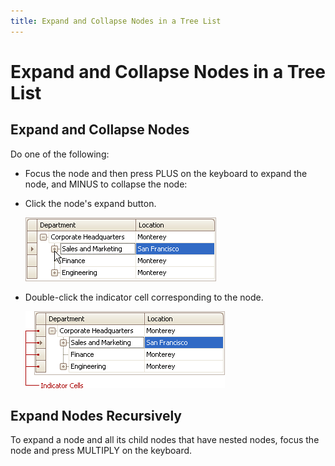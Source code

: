 ```yaml
---
title: Expand and Collapse Nodes in a Tree List
---
```

# Expand and Collapse Nodes in a Tree List
## Expand and Collapse Nodes
Do one of the following:
* Focus the node and then press PLUS on the keyboard to expand the node, and MINUS to collapse the node:
* Click the node's expand button.
	
	![EU_XtraTreeList_ExpandButton](../../../images/Img7680.png)
* Double-click the indicator cell corresponding to the node.
	
	![EU_XtraTreeList_IndicatorCells](../../../images/Img7681.png)

## Expand Nodes Recursively
To expand a node and all its child nodes that have nested nodes, focus the node and press MULTIPLY on the keyboard.